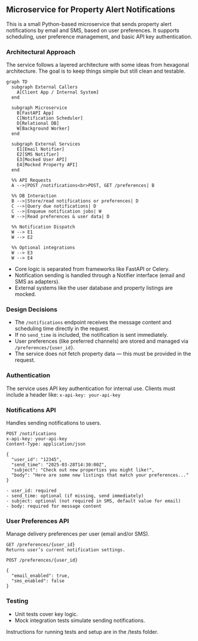 ## Microservice for Property Alert Notifications

This is a small Python-based microservice that sends property alert notifications by email and SMS, based on user preferences. It supports scheduling, user preference management, and basic API key authentication.

### Architectural Approach

The service follows a layered architecture with some ideas from hexagonal architecture. The goal is to keep things simple but still clean and testable.

```mermaid
graph TD
  subgraph External Callers
    A[Client App / Internal System]
  end

  subgraph Microservice
    B[FastAPI App]
    C[Notification Scheduler]
    D[Relational DB]
    W[Background Worker]
  end

  subgraph External Services
    E1[Email Notifier]
    E2[SMS Notifier]
    E3[Mocked User API]
    E4[Mocked Property API]
  end

  %% API Requests
  A -->|POST /notifications<br>POST, GET /preferences| B

  %% DB Interaction
  B -->|Store/read notifications or preferences| D
  C -->|Query due notifications| D
  C -->|Enqueue notification jobs| W
  W -->|Read preferences & user data| D

  %% Notification Dispatch
  W --> E1
  W --> E2

  %% Optional integrations
  W --> E3
  W --> E4
```

- Core logic is separated from frameworks like FastAPI or Celery.
- Notification sending is handled through a Notifier interface (email and SMS as adapters).
- External systems like the user database and property listings are mocked.

### Design Decisions
- The `/notifications` endpoint receives the message content and scheduling time directly in the request.
- If no `send_time` is included, the notification is sent immediately.
- User preferences (like preferred channels) are stored and managed via `/preferences/{user_id}`.
- The service does not fetch property data — this must be provided in the request.

### Authentication

The service uses API key authentication for internal use. Clients must include a header like: `x-api-key: your-api-key`


### Notifications API

Handles sending notifications to users.

	POST /notifications
	x-api-key: your-api-key
	Content-Type: application/json
	
	{
	  "user_id": "12345",
	  "send_time": "2025-03-28T14:30:00Z",
	  "subject": "Check out new properties you might like!",
	  "body": "Here are some new listings that match your preferences..."
	}

	- user_id: required
	- send_time: optional (if missing, send immediately)
	- subject: optional (not required in SMS, default value for email)
	- body: required for message content

### User Preferences API

Manage delivery preferences per user (email and/or SMS).

	GET /preferences/{user_id}
	Returns user’s current notification settings.
	
	POST /preferences/{user_id}
	
	{
	  "email_enabled": true,
	  "sms_enabled": false
	}

### Testing
- Unit tests cover key logic.
- Mock integration tests simulate sending notifications.

Instructions for running tests and setup are in the /tests folder.
